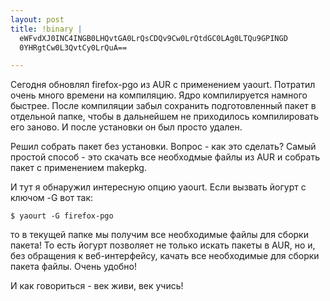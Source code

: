 ```yaml
--- 
layout: post
title: !binary |
  eWFvdXJ0INC4INGB0LHQvtGA0LrQsCDQv9Cw0LrQtdGC0LAg0LTQu9GPINGD
  0YHRgtCw0L3QvtCy0LrQuA==

---
```

Сегодня обновлял firefox-pgo из AUR с применением yaourt. Потратил очень много времени на компиляцию. Ядро компилируется намного быстрее. После компиляции забыл сохранить подготовленный пакет в отдельной папке, чтобы в дальнейшем не приходилось компилировать его заново. И после установки он был просто удален.

Решил собрать пакет без установки. Вопрос - как это сделать? Самый простой способ - это скачать все необходмые файлы из AUR и собрать пакет с применением makepkg.

И тут я обнаружил интересную опцию yaourt. Если вызвать йогурт с ключом -G вот так:

    $ yaourt -G firefox-pgo

то в текущей папке мы получим все необходимые файлы для сборки пакета! То есть йогурт позволяет не только искать пакеты в AUR, но и, без обращения к веб-интерфейсу, качать все необходимые для сборки пакета файлы. Очень удобно!

И как говориться - век живи, век учись!
